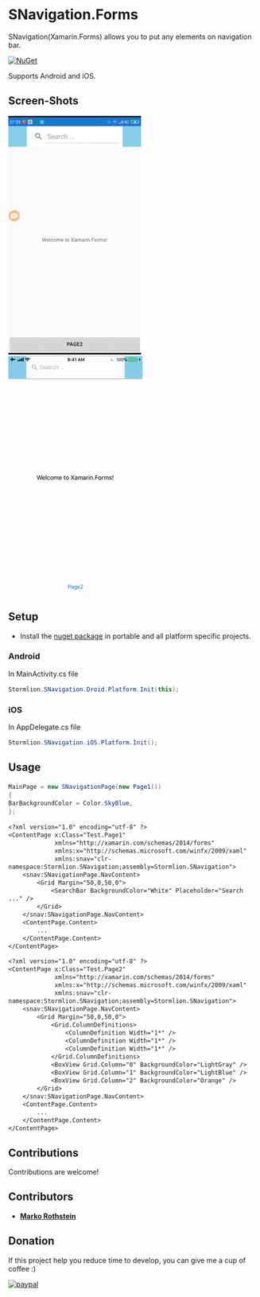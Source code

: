 # SNavigation.Forms

SNavigation(Xamarin.Forms) allows you to put any elements on navigation bar.

[![NuGet](https://img.shields.io/nuget/v/SNavigation.Forms.svg)](https://www.nuget.org/packages/SNavigation.Forms/)

Supports Android and iOS.

## Screen-Shots

<img src="ScreenShots/screenshot_android.gif" alt="SNavigation Android"/> <img src="ScreenShots/screenshot_ios.gif" alt="SNavigation iOS"/>

## Setup

* Install the [nuget package](https://www.nuget.org/packages/SNavigation.Forms) in portable and all platform specific projects.

### Android

In MainActivity.cs file

```cs
Stormlion.SNavigation.Droid.Platform.Init(this);
```

### iOS

In AppDelegate.cs file

```cs
Stormlion.SNavigation.iOS.Platform.Init();
```
## Usage

```cs
MainPage = new SNavigationPage(new Page1())
{
BarBackgroundColor = Color.SkyBlue,
};
```

```xaml
<?xml version="1.0" encoding="utf-8" ?>
<ContentPage x:Class="Test.Page1"
             xmlns="http://xamarin.com/schemas/2014/forms"
             xmlns:x="http://schemas.microsoft.com/winfx/2009/xaml"
             xmlns:snav="clr-namespace:Stormlion.SNavigation;assembly=Stormlion.SNavigation">
    <snav:SNavigationPage.NavContent>
        <Grid Margin="50,0,50,0">
            <SearchBar BackgroundColor="White" Placeholder="Search ..." />
        </Grid>
    </snav:SNavigationPage.NavContent>
    <ContentPage.Content>
        ...
    </ContentPage.Content>
</ContentPage>
```

```xaml
<?xml version="1.0" encoding="utf-8" ?>
<ContentPage x:Class="Test.Page2"
             xmlns="http://xamarin.com/schemas/2014/forms"
             xmlns:x="http://schemas.microsoft.com/winfx/2009/xaml"
             xmlns:snav="clr-namespace:Stormlion.SNavigation;assembly=Stormlion.SNavigation">
    <snav:SNavigationPage.NavContent>
        <Grid Margin="50,0,50,0">
            <Grid.ColumnDefinitions>
                <ColumnDefinition Width="1*" />
                <ColumnDefinition Width="1*" />
                <ColumnDefinition Width="1*" />
            </Grid.ColumnDefinitions>
            <BoxView Grid.Column="0" BackgroundColor="LightGray" />
            <BoxView Grid.Column="1" BackgroundColor="LightBlue" />
            <BoxView Grid.Column="2" BackgroundColor="Orange" />
        </Grid>
    </snav:SNavigationPage.NavContent>
    <ContentPage.Content>
        ...
    </ContentPage.Content>
</ContentPage>
```

## Contributions
Contributions are welcome!

## Contributors
* **[Marko Rothstein](https://www.facebook.com/profile.php?id=100014026622428)**


## Donation
If this project help you reduce time to develop, you can give me a cup of coffee :)

[![paypal](https://www.paypalobjects.com/en_US/i/btn/btn_donateCC_LG.gif)](https://www.paypal.com/cgi-bin/webscr?cmd=_s-xclick&hosted_button_id=EHWABRHDW6LSA)
